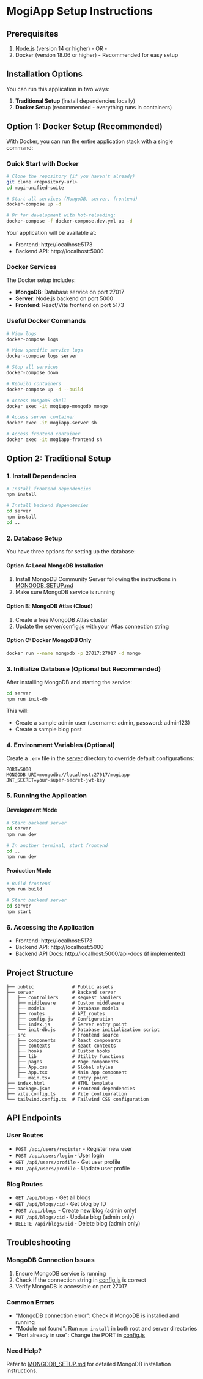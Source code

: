 # MogiApp Setup Instructions

## Prerequisites

1. Node.js (version 14 or higher) - OR -
2. Docker (version 18.06 or higher) - Recommended for easy setup

## Installation Options

You can run this application in two ways:
1. **Traditional Setup** (install dependencies locally)
2. **Docker Setup** (recommended - everything runs in containers)

## Option 1: Docker Setup (Recommended)

With Docker, you can run the entire application stack with a single command:

### Quick Start with Docker

```bash
# Clone the repository (if you haven't already)
git clone <repository-url>
cd mogi-unified-suite

# Start all services (MongoDB, server, frontend)
docker-compose up -d

# Or for development with hot-reloading:
docker-compose -f docker-compose.dev.yml up -d
```

Your application will be available at:
- Frontend: http://localhost:5173
- Backend API: http://localhost:5000

### Docker Services

The Docker setup includes:
- **MongoDB**: Database service on port 27017
- **Server**: Node.js backend on port 5000
- **Frontend**: React/Vite frontend on port 5173

### Useful Docker Commands

```bash
# View logs
docker-compose logs

# View specific service logs
docker-compose logs server

# Stop all services
docker-compose down

# Rebuild containers
docker-compose up -d --build

# Access MongoDB shell
docker exec -it mogiapp-mongodb mongo

# Access server container
docker exec -it mogiapp-server sh

# Access frontend container
docker exec -it mogiapp-frontend sh
```

## Option 2: Traditional Setup

### 1. Install Dependencies

```bash
# Install frontend dependencies
npm install

# Install backend dependencies
cd server
npm install
cd ..
```

### 2. Database Setup

You have three options for setting up the database:

#### Option A: Local MongoDB Installation
1. Install MongoDB Community Server following the instructions in [MONGODB_SETUP.md](file:///c%3A/Users/Irham/Documents/mogi-unified-suite/MONGODB_SETUP.md)
2. Make sure MongoDB service is running

#### Option B: MongoDB Atlas (Cloud)
1. Create a free MongoDB Atlas cluster
2. Update the [server/config.js](file:///c%3A/Users/Irham/Documents/mogi-unified-suite/server/config.js) with your Atlas connection string

#### Option C: Docker MongoDB Only
```bash
docker run --name mongodb -p 27017:27017 -d mongo
```

### 3. Initialize Database (Optional but Recommended)

After installing MongoDB and starting the service:

```bash
cd server
npm run init-db
```

This will:
- Create a sample admin user (username: admin, password: admin123)
- Create a sample blog post

### 4. Environment Variables (Optional)

Create a `.env` file in the [server](file:///c%3A/Users/Irham/Documents/mogi-unified-suite/server) directory to override default configurations:

```env
PORT=5000
MONGODB_URI=mongodb://localhost:27017/mogiapp
JWT_SECRET=your-super-secret-jwt-key
```

### 5. Running the Application

#### Development Mode

```bash
# Start backend server
cd server
npm run dev

# In another terminal, start frontend
cd ..
npm run dev
```

#### Production Mode

```bash
# Build frontend
npm run build

# Start backend server
cd server
npm start
```

### 6. Accessing the Application

- Frontend: http://localhost:5173
- Backend API: http://localhost:5000
- Backend API Docs: http://localhost:5000/api-docs (if implemented)

## Project Structure

```
├── public              # Public assets
├── server              # Backend server
│   ├── controllers     # Request handlers
│   ├── middleware      # Custom middleware
│   ├── models          # Database models
│   ├── routes          # API routes
│   ├── config.js       # Configuration
│   ├── index.js        # Server entry point
│   └── init-db.js      # Database initialization script
├── src                 # Frontend source
│   ├── components      # React components
│   ├── contexts        # React contexts
│   ├── hooks           # Custom hooks
│   ├── lib             # Utility functions
│   ├── pages           # Page components
│   ├── App.css         # Global styles
│   ├── App.tsx         # Main App component
│   └── main.tsx        # Entry point
├── index.html          # HTML template
├── package.json        # Frontend dependencies
├── vite.config.ts      # Vite configuration
└── tailwind.config.ts  # Tailwind CSS configuration
```

## API Endpoints

### User Routes
- `POST /api/users/register` - Register new user
- `POST /api/users/login` - User login
- `GET /api/users/profile` - Get user profile
- `PUT /api/users/profile` - Update user profile

### Blog Routes
- `GET /api/blogs` - Get all blogs
- `GET /api/blogs/:id` - Get blog by ID
- `POST /api/blogs` - Create new blog (admin only)
- `PUT /api/blogs/:id` - Update blog (admin only)
- `DELETE /api/blogs/:id` - Delete blog (admin only)

## Troubleshooting

### MongoDB Connection Issues
1. Ensure MongoDB service is running
2. Check if the connection string in [config.js](file:///c%3A/Users/Irham/Documents/mogi-unified-suite/server/config.js) is correct
3. Verify MongoDB is accessible on port 27017

### Common Errors
- "MongoDB connection error": Check if MongoDB is installed and running
- "Module not found": Run `npm install` in both root and server directories
- "Port already in use": Change the PORT in [config.js](file:///c%3A/Users/Irham/Documents/mogi-unified-suite/server/config.js)

### Need Help?
Refer to [MONGODB_SETUP.md](file:///c%3A/Users/Irham/Documents/mogi-unified-suite/MONGODB_SETUP.md) for detailed MongoDB installation instructions.